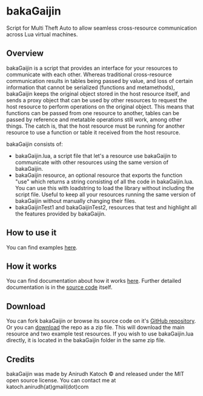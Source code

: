 bakaGaijin
==========
Script for Multi Theft Auto to allow seamless cross-resource communication across Lua virtual machines.

Overview
--------
bakaGaijin is a script that provides an interface for your resources to communicate with each other.
Whereas traditional cross-resource communication results in tables being passed by value, and loss of certain information that cannot be serialized (functions and metamethods), bakaGaijin keeps the original object stored in the host resource itself, and sends a proxy object that can be used by other resources to request the host resource to perform operations on the original object.
This means that functions can be passed from one resource to another, tables can be passed by reference and metatable operations still work, among other things.
The catch is, that the host resource must be running for another resource to use a function or table it received from the host resource.

bakaGaijin consists of:  
- bakaGaijin.lua, a script file that let's a resource use bakaGaijin to communicate with other resources using the same version of bakaGaijin.
- bakaGaijin resource, an optional resource that exports the function "use" which returns a string consisting of all the code in bakaGaijin.lua. You can use this with loadstring to load the library without including the script file. Useful to keep all your resources running the same version of bakaGaijin without manually changing their files.
- bakaGaijinTest1 and bakaGaijinTest2, resources that test and highlight all the features provided by bakaGaijin.

How to use it
-------------
You can find examples [here](howto.html).

How it works
------------
You can find documentation about how it works [here](magic.html).
Further detailed documentation is in the [source code](https://github.com/Luca-spopo/bakaGaijin/blob/master/bakaGaijin/bakaGaijin.lua) itself.

Download
--------
You can fork bakaGaijin or browse its source code on it's [GitHub repository](https://github.com/Luca-spopo/bakaGaijin).
Or you can [download](https://github.com/Luca-spopo/bakaGaijin/archive/master.zip) the repo as a zip file. 
This will download the main resource and two example test resources.
If you wish to use bakaGaijin.lua directly, it is located in the bakaGaijin folder in the same zip file.

Credits
------
bakaGaijin was made by Anirudh Katoch &copy; and released under the MIT open source license.
You can contact me at katoch.anirudh(at)gmail(dot)com